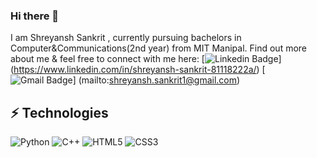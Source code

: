 ### Hi there 👋
I am Shreyansh Sankrit , currently pursuing bachelors in Computer&Communications(2nd year) from MIT Manipal. 
Find out more about me & feel free to connect with me here:
[![Linkedin Badge](https://img.shields.io/badge/-Shreyyyk-blue?style=flat-square&logo=Linkedin&logoColor=white&link=https://www.linkedin.com/in/shreyansh-sankrit-81118222a/)]
(https://www.linkedin.com/in/shreyansh-sankrit-81118222a/)
[![Gmail Badge](https://img.shields.io/badge/-shreyansh.sankrit1@gmail.com-c14438?style=flat-square&logo=Gmail&logoColor=white&link=mailto:shreyansh.sankrit1@gmail.com)]
(mailto:shreyansh.sankrit1@gmail.com)
## ⚡ Technologies
![Python](https://img.shields.io/badge/-Python-black?style=flat-square&logo=Python)
![C++](https://img.shields.io/badge/-C++-00599C?style=flat-square&logo=c)
![HTML5](https://img.shields.io/badge/-HTML5-E34F26?style=flat-square&logo=html5&logoColor=white)
![CSS3](https://img.shields.io/badge/-CSS3-1572B6?style=flat-square&logo=css3)


